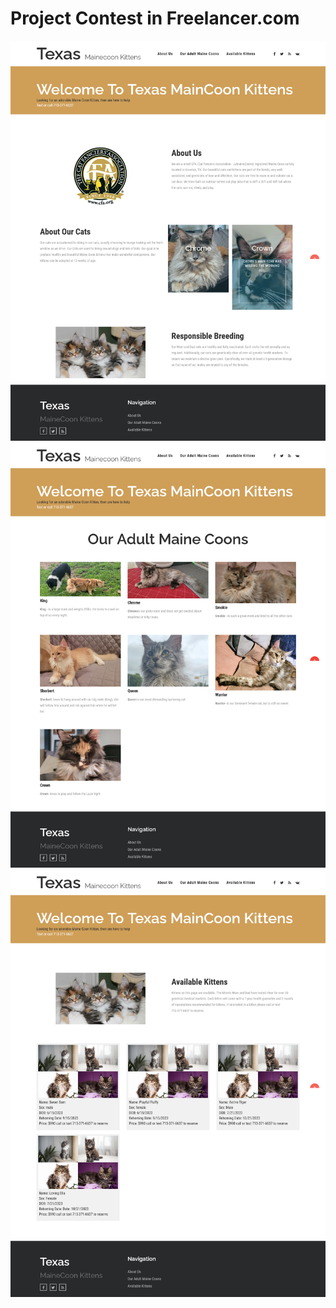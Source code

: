 # Project Contest  in Freelancer.com
![alt tag](https://github.com/habibiealaydrus/texasmainecoonekittens/blob/main/public/images/TexasMaineCoonKittens.com%201.png)
![alt tag](https://github.com/habibiealaydrus/texasmainecoonekittens/blob/main/public/images/TexasMaineCoonKittens.com%202.png)
![alt tag](https://github.com/habibiealaydrus/texasmainecoonekittens/blob/main/public/images/TexasMaineCoonKittens.com%203.png)
